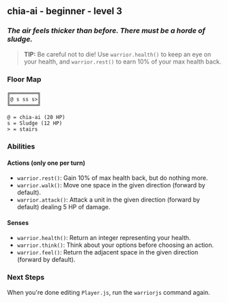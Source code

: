 ## chia-ai - beginner - level 3

### _The air feels thicker than before. There must be a horde of sludge._

> **TIP:** Be careful not to die! Use `warrior.health()` to keep an eye on your health, and `warrior.rest()` to earn 10% of your max health back.


### Floor Map

```
╔═════════╗
║@ s ss s>║
╚═════════╝

@ = chia-ai (20 HP)
s = Sludge (12 HP)
> = stairs
```

### Abilities

#### Actions (only one per turn)

* `warrior.rest()`: Gain 10% of max health back, but do nothing more.
* `warrior.walk()`: Move one space in the given direction (forward by default).
* `warrior.attack()`: Attack a unit in the given direction (forward by default) dealing 5 HP of damage.

#### Senses

* `warrior.health()`: Return an integer representing your health.
* `warrior.think()`: Think about your options before choosing an action.
* `warrior.feel()`: Return the adjacent space in the given direction (forward by default).

### Next Steps

When you're done editing `Player.js`, run the `warriorjs` command again.
